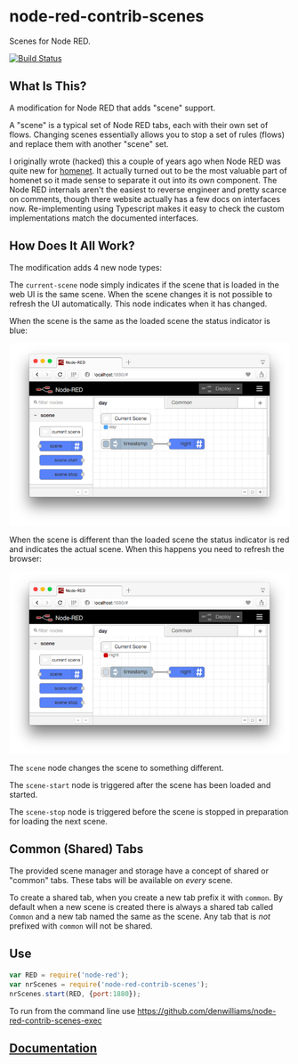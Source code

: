 # node-red-contrib-scenes

Scenes for Node RED.

[![Build Status](https://travis-ci.org/denwilliams/node-red-contrib-scenes.svg?branch=master)](https://travis-ci.org/denwilliams/node-red-contrib-scenes)

## What Is This?

A modification for Node RED that adds "scene" support.

A "scene" is a typical set of Node RED tabs, each with their own set of flows.
Changing scenes essentially allows you to stop a set of rules (flows) and replace
them with another "scene" set.

I originally wrote (hacked) this a couple of years ago when Node RED was quite
new for [homenet](https://github.com/denwilliams/homenet-core). It actually turned
out to be the most valuable part of homenet so it made sense to separate it out
into its own component. The Node RED internals aren't the easiest to reverse engineer
and pretty scarce on comments, though there website actually has a few docs on
interfaces now. Re-implementing using Typescript makes it easy to check the custom
implementations match the documented interfaces.

## How Does It All Work?

The modification adds 4 new node types:

The `current-scene` node simply indicates if the scene that is loaded in the web
UI is the same scene. When the scene changes it is not possible to refresh the UI
automatically. This node indicates when it has changed.

When the scene is the same as the loaded scene the status indicator is blue:

![active scene](scene-day-active.png)

When the scene is different than the loaded scene the status indicator is red and indicates the actual scene.
When this happens you need to refresh the browser:

![inactive scene](scene-day-inactive.png)

The `scene` node changes the scene to something different.

The `scene-start` node is triggered after the scene has been loaded and started.

The `scene-stop` node is triggered before the scene is stopped in preparation for loading the next scene.

## Common (Shared) Tabs

The provided scene manager and storage have a concept of shared or "common" tabs.
These tabs will be available on *every* scene.

To create a shared tab, when you create a new tab prefix it with `common`. By default
when a new scene is created there is always a shared tab called `Common` and a
new tab named the same as the scene. Any tab that is *not* prefixed with `common`
will not be shared.

## Use

```js
var RED = require('node-red');
var nrScenes = require('node-red-contrib-scenes');
nrScenes.start(RED, {port:1880});
```

To run from the command line use https://github.com/denwilliams/node-red-contrib-scenes-exec

## [Documentation](http://www.denwilliams.net/node-red-contrib-scenes/0.1.7/)
